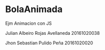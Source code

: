 # BolaAnimada
Ejm Animacion con JS


Julian Albeiro Rojas Avellaneda
20161020038

Jhon Sebastian Pulido Peña
20161020020
